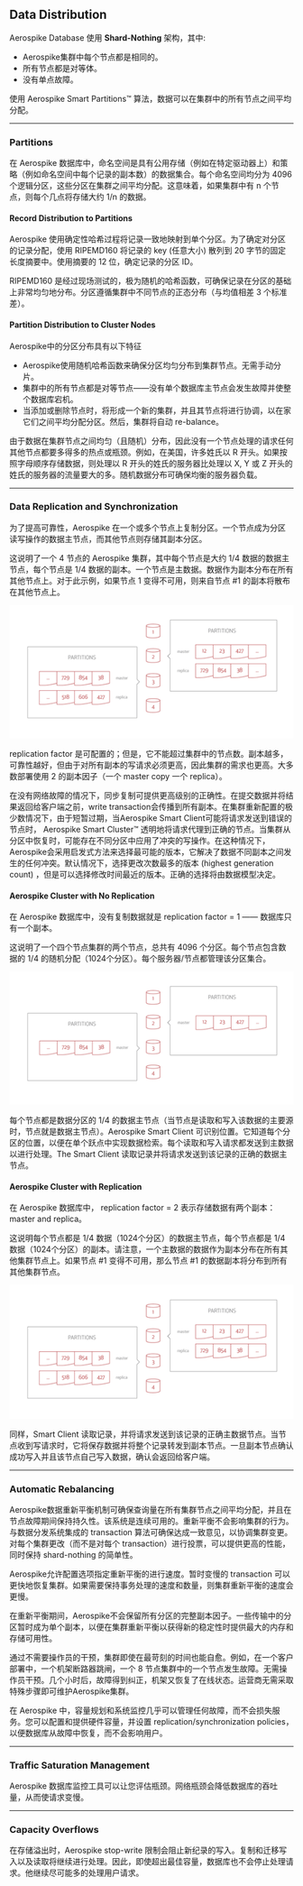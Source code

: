 ## Data Distribution

Aerospike Database 使用 **Shard-Nothing** 架构，其中:
- Aerospike集群中每个节点都是相同的。
- 所有节点都是对等体。
- 没有单点故障。

使用 Aerospike Smart Partitions™ 算法，数据可以在集群中的所有节点之间平均分配。

---

### Partitions

在 Aerospike 数据库中，命名空间是具有公用存储（例如在特定驱动器上）和策略（例如命名空间中每个记录的副本数）的数据集合。每个命名空间均分为 4096 个逻辑分区，这些分区在集群之间平均分配。这意味着，如果集群中有 n 个节点，则每个几点将存储大约 1/n 的数据。

#### Record Distribution to Partitions

Aerospike 使用确定性哈希过程将记录一致地映射到单个分区。为了确定对分区的记录分配，使用 RIPEMD160 将记录的 key (任意大小) 散列到 20 字节的固定长度摘要中。使用摘要的 12 位，确定记录的分区 ID。

RIPEMD160 是经过现场测试的，极为随机的哈希函数，可确保记录在分区的基础上非常均匀地分布。分区遵循集群中不同节点的正态分布（与均值相差 3 个标准差）。

#### Partition Distribution to Cluster Nodes

Aerospike中的分区分布具有以下特征
- Aerospike使用随机哈希函数来确保分区均匀分布到集群节点。无需手动分片。
- 集群中的所有节点都是对等节点——没有单个数据库主节点会发生故障并使整个数据库宕机。
- 当添加或删除节点时，将形成一个新的集群，并且其节点将进行协调，以在家它们之间平均分配分区。然后，集群将自动 re-balance。

由于数据在集群节点之间均匀（且随机）分布，因此没有一个节点处理的请求任何其他节点都要多得多的热点或瓶颈。例如，在美国，许多姓氏以 R 开头。如果按照字母顺序存储数据，则处理以 R 开头的姓氏的服务器比处理以 X, Y 或 Z 开头的姓氏的服务器的流量要大的多。随机数据分布可确保均衡的服务器负载。

---

### Data Replication and Synchronization

为了提高可靠性，Aerospike 在一个或多个节点上复制分区。一个节点成为分区读写操作的数据主节点，而其他节点则存储其副本分区。

这说明了一个 4 节点的 Aerospike 集群，其中每个节点是大约 1/4 数据的数据主节点，每个节点是 1/4 数据的副本。一个节点是主数据。数据作为副本分布在所有其他节点上。对于此示例，如果节点 1 变得不可用，则来自节点 #1 的副本将散布在其他节点上。

![Data-Replication](.Data-distribution_images/Data-Replication.png)

replication factor 是可配置的；但是，它不能超过集群中的节点数。副本越多，可靠性越好，但由于对所有副本的写请求必须更高，因此集群的需求也更高。大多数部署使用 2 的副本因子（一个 master copy 一个 replica）。

在没有网络故障的情况下，同步复制可提供更高级别的正确性。在提交数据并将结果返回给客户端之前，write transaction会传播到所有副本。在集群重新配置的极少数情况下，由于短暂过期，当Aerospike Smart Client可能将请求发送到错误的节点时， Aerospike Smart Cluster™ 透明地将请求代理到正确的节点。当集群从分区中恢复时，可能存在不同分区中应用了冲突的写操作。在这种情况下，Aerospike会采用启发式方法来选择最可能的版本，它解决了数据不同副本之间发生的任何冲突。默认情况下，选择更改次数最多的版本 (highest generation count) ，但是可以选择修改时间最近的版本。正确的选择将由数据模型决定。

#### Aerospike Cluster with No Replication

在 Aerospike 数据库中，没有复制数据就是 replication factor = 1 —— 数据库只有一个副本。

这说明了一个四个节点集群的两个节点，总共有 4096 个分区。每个节点包含数据的 1/4 的随机分配（1024个分区）。每个服务器/节点都管理该分区集合。

![Replication Factor = 1; Two nodes in a four-node cluster no replication](.Data-distribution_images/replication-factor-1-for-4-node.png)

每个节点都是数据分区的 1/4 的数据主节点（当节点是读取和写入该数据的主要源时，节点就是数据主节点）。Aerospike Smart Client 可识别位置。它知道每个分区的位置，以便在单个跃点中实现数据检索。每个读取和写入请求都发送到主数据以进行处理。The Smart Client 读取记录并将请求发送到该记录的正确的数据主节点。

#### Aerospike Cluster with Replication

在 Aerospike 数据库中， replication factor = 2 表示存储数据有两个副本：master and replica。

这说明每个节点都是 1/4 数据（1024个分区）的数据主节点，每个节点都是 1/4 数据（1024个分区）的副本。请注意，一个主数据的数据作为副本分布在所有其他集群节点上。如果节点 #1 变得不可用，那么节点 #1 的数据副本将分布到所有其他集群节点。

![Replication Factor = 2; Two nodes in a four-node cluster using replication](.Data-distribution_images/Replication-factor-2.png)

同样，Smart Client 读取记录，并将请求发送到该记录的正确主数据节点。当节点收到写请求时，它将保存数据并将整个记录转发到副本节点。一旦副本节点确认成功写入并且该节点自己写入数据，确认会返回给客户端。

---

### Automatic Rebalancing

Aerospike数据重新平衡机制可确保查询量在所有集群节点之间平均分配，并且在节点故障期间保持持久性。该系统是连续可用的。重新平衡不会影响集群的行为。与数据分发系统集成的 transaction 算法可确保达成一致意见，以协调集群变更。对每个集群更改（而不是对每个 transaction）进行投票，可以提供更高的性能，同时保持 shard-nothing 的简单性。

Aerospike允许配置选项指定重新平衡的进行速度。暂时变慢的 transaction 可以更快地恢复集群。如果需要保持事务处理的速度和数量，则集群重新平衡的速度会更慢。

在重新平衡期间，Aerospike不会保留所有分区的完整副本因子。一些传输中的分区暂时成为单个副本，以便在集群重新平衡以获得新的稳定性时提供最大的内存和存储可用性。

通过不需要操作员的干预，集群即使在最苛刻的时间也能自愈。例如，在一个客户部署中，一个机架断路器跳闸，一个 8 节点集群中的一个节点发生故障。无需操作员干预。几个小时后，故障得到纠正，机架又恢复了在线状态。运营商无需采取特殊步骤即可维护Aerospike集群。

在 Aerospike 中，容量规划和系统监控几乎可以管理任何故障，而不会损失服务。您可以配置和提供硬件容量，并设置 replication/synchronization policies，以便数据库从故障中恢复，而不会影响用户。

---

### Traffic Saturation Management

Aerospike 数据库监控工具可以让您评估瓶颈。网络瓶颈会降低数据库的吞吐量，从而使请求变慢。

---

### Capacity Overflows

在存储溢出时，Aerospike stop-write 限制会阻止新纪录的写入。复制和迁移写入以及读取将继续进行处理。因此，即使超出最佳容量，数据库也不会停止处理请求。他继续尽可能多的处理用户请求。